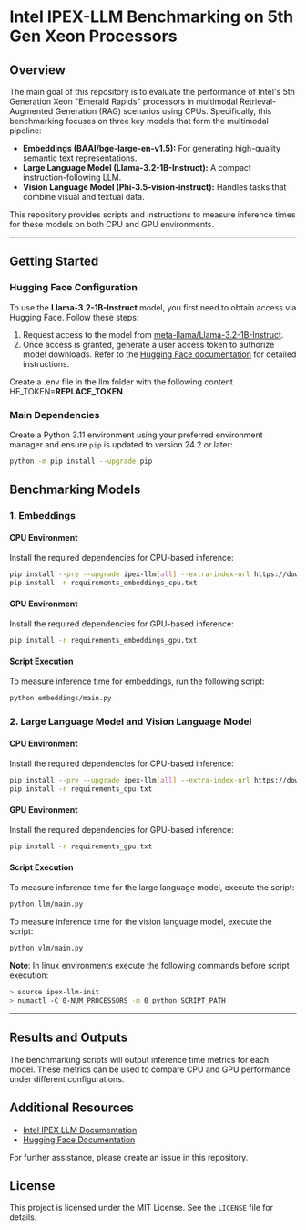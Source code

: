# Intel IPEX-LLM Benchmarking on 5th Gen Xeon Processors

## Overview
The main goal of this repository is to evaluate the performance of Intel's 5th Generation Xeon "Emerald Rapids" processors in multimodal Retrieval-Augmented Generation (RAG) scenarios using CPUs. Specifically, this benchmarking focuses on three key models that form the multimodal pipeline:

- **Embeddings (BAAI/bge-large-en-v1.5):** For generating high-quality semantic text representations.
- **Large Language Model (Llama-3.2-1B-Instruct):** A compact instruction-following LLM.
- **Vision Language Model (Phi-3.5-vision-instruct):** Handles tasks that combine visual and textual data.

This repository provides scripts and instructions to measure inference times for these models on both CPU and GPU environments.

---

## Getting Started

### Hugging Face Configuration
To use the **Llama-3.2-1B-Instruct** model, you first need to obtain access via Hugging Face. Follow these steps:

1. Request access to the model from [meta-llama/Llama-3.2-1B-Instruct](https://huggingface.co/meta-llama/Llama-3.2-1B-Instruct).
2. Once access is granted, generate a user access token to authorize model downloads. Refer to the [Hugging Face documentation](https://huggingface.co/docs/hub/security-tokens) for detailed instructions.

Create a .env file in the llm folder with the following content HF_TOKEN=__REPLACE_TOKEN__

### Main Dependencies

Create a Python 3.11 environment using your preferred environment manager and ensure `pip` is updated to version 24.2 or later:

```bash
python -m pip install --upgrade pip
```


## Benchmarking Models

### 1. **Embeddings**

#### CPU Environment

Install the required dependencies for CPU-based inference:

```bash
pip install --pre --upgrade ipex-llm[all] --extra-index-url https://download.pytorch.org/whl/cpu
pip install -r requirements_embeddings_cpu.txt
```

#### GPU Environment

Install the required dependencies for GPU-based inference:

```bash
pip install -r requirements_embeddings_gpu.txt
```

#### Script Execution

To measure inference time for embeddings, run the following script:

```bash
python embeddings/main.py
```

### 2. **Large Language Model and Vision Language Model**

#### CPU Environment

Install the required dependencies for CPU-based inference:

```bash
pip install --pre --upgrade ipex-llm[all] --extra-index-url https://download.pytorch.org/whl/cpu
pip install -r requirements_cpu.txt
```

#### GPU Environment

Install the required dependencies for GPU-based inference:

```bash
pip install -r requirements_gpu.txt
```

#### Script Execution

To measure inference time for the large language model, execute the script:

```bash
python llm/main.py
```

To measure inference time for the vision language model, execute the script:

```bash
python vlm/main.py
```

**Note**: In linux environments execute the following commands before script execution:

```bash
> source ipex-llm-init 
> numactl -C 0-NUM_PROCESSORS -m 0 python SCRIPT_PATH
```

---

## Results and Outputs
The benchmarking scripts will output inference time metrics for each model. These metrics can be used to compare CPU and GPU performance under different configurations.



## Additional Resources

- [Intel IPEX LLM Documentation](https://github.com/intel-analytics/ipex-llm)
- [Hugging Face Documentation](https://huggingface.co/docs)

For further assistance, please create an issue in this repository.


## License
This project is licensed under the MIT License. See the `LICENSE` file for details.

